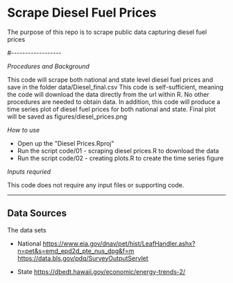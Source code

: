 # Scrape Diesel Fuel Prices
The purpose of this repo is to scrape public data capturing diesel fuel prices 

#------------------


*Procedures and Background*  

This code will scrape both national and state level diesel fuel prices and save in the folder data/Diesel_final.csv
This code is self-sufficient, meaning the code will download the data directly from the url within R.  No other procedures are needed to obtain data. In addition, this code will produce a time series plot of diesel fuel prices for both national and state. Final plot
will be saved as figures/diesel_prices.png

*How to use*

  - Open up the "Diesel Prices.Rproj"
  - Run the script code/01 - scraping diesel prices.R to download the data
  - Run the script code/02 - creating plots.R to create the time series figure
  
*Inputs requried*

This code does not require any input files or supporting code.



------------------
## Data Sources 

The data sets 

  - National
  https://www.eia.gov/dnav/pet/hist/LeafHandler.ashx?n=pet&s=emd_epd2d_pte_nus_dpg&f=m
  https://data.bls.gov/pdq/SurveyOutputServlet

  - State
  https://dbedt.hawaii.gov/economic/energy-trends-2/

  










